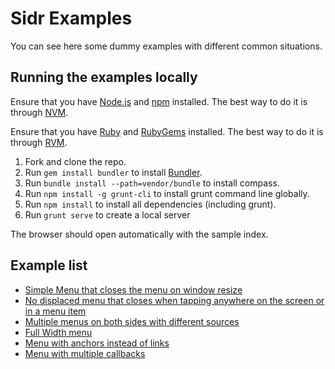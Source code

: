 # Sidr Examples

You can see here some dummy examples with different common situations.

## Running the examples locally

Ensure that you have [Node.js](http://nodejs.org/) and [npm](http://npmjs.org/) installed. The best way to do it is through [NVM](https://github.com/creationix/nvm).

Ensure that you have [Ruby](https://www.ruby-lang.org/) and [RubyGems](https://rubygems.org/) installed. The best way to do it is through [RVM](https://rvm.io/).

1. Fork and clone the repo.
1. Run `gem install bundler` to install [Bundler](http://bundler.io/).
1. Run `bundle install --path=vendor/bundle` to install compass.
1. Run `npm install -g grunt-cli` to install grunt command line globally.
1. Run `npm install` to install all dependencies (including grunt).
1. Run `grunt serve` to create a local server

The browser should open automatically with the sample index.

## Example list

- [Simple Menu that closes the menu on window resize](simple-menu.html)
- [No displaced menu that closes when tapping anywhere on the screen or in a menu item](nodisplaced-menu-with-close-options.html)
- [Multiple menus on both sides with different sources](multiple-menus.html)
- [Full Width menu](full-width.html)
- [Menu with anchors instead of links](anchor-menu.html)
- [Menu with multiple callbacks](menu-with-callbacks.html)

